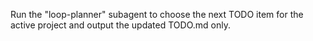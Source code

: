 Run the "loop-planner" subagent to choose the next TODO item for the active project and output the updated TODO.md only.

